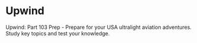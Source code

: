 # Upwind
Upwind: Part 103 Prep - Prepare for your USA ultralight aviation adventures. Study key topics and test your knowledge.
